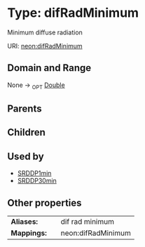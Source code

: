 
# Type: difRadMinimum


Minimum diffuse radiation

URI: [neon:difRadMinimum](https://data.neonscience.org/difRadMinimum)


## Domain and Range

None ->  <sub>OPT</sub> [Double](types/Double.md)

## Parents


## Children


## Used by

 * [SRDDP1min](SRDDP1min.md)
 * [SRDDP30min](SRDDP30min.md)

## Other properties

|  |  |  |
| --- | --- | --- |
| **Aliases:** | | dif rad minimum |
| **Mappings:** | | neon:difRadMinimum |

